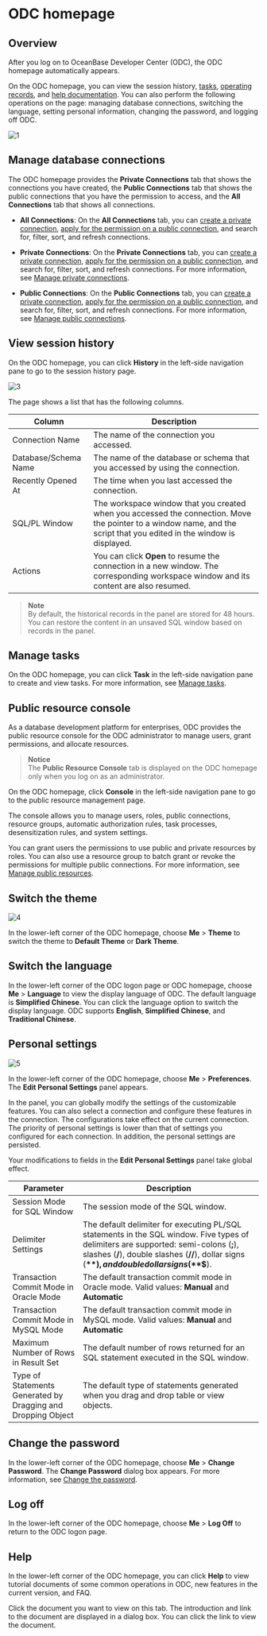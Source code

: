 # ODC homepage

## Overview

After you log on to OceanBase Developer Center (ODC), the ODC homepage automatically appears.

On the ODC homepage, you can view the session history, [tasks](../6.web-odc-user-guide/9.web-odc-task-management/1.web-odc-task-management-overview.md), [operating records](../6.web-odc-user-guide/8.web-odc-view-operation-records.md), and [help documentation](../6.web-odc-user-guide/12.web-odc-help-center.md). You can also perform the following operations on the page: managing database connections, switching the language, setting personal information, changing the password, and logging off ODC.

![1](https://obbusiness-private.oss-cn-shanghai.aliyuncs.com/doc/img/odc/410/ODC%20homepage/1-EN.png)

## Manage database connections

The ODC homepage provides the **Private Connections** tab that shows the connections you have created, the **Public Connections** tab that shows the public connections that you have the permission to access, and the **All Connections** tab that shows all connections.

* **All Connections**: On the **All Connections** tab, you can [create a private connection](../6.web-odc-user-guide/3.web-odc-connect-database/1.web-odc-create-private-connection.md), [apply for the permission on a public connection](9.web-odc-task-management/7.web-odc-apply-for-permissions-task.md), and search for, filter, sort, and refresh connections.

* **Private Connections**: On the **Private Connections** tab, you can [create a private connection](3.web-odc-connect-database/1.web-odc-create-private-connection.md), [apply for the permission on a public connection](9.web-odc-task-management/7.web-odc-apply-for-permissions-task.md), and search for, filter, sort, and refresh connections. For more information, see [Manage private connections](3.web-odc-connect-database/2.web-odc-manage-connections.md).



* **Public Connections**: On the **Public Connections** tab, you can [create a private connection](3.web-odc-connect-database/1.web-odc-create-private-connection.md), [apply for the permission on a public connection](9.web-odc-task-management/7.web-odc-apply-for-permissions-task.md), and search for, filter, sort, and refresh connections. For more information, see [Manage public connections](4.web-odc-public-resource-management/3.web-odc-public-resource-permission/1.web-odc-manage-public-connection.md).


## View session history

On the ODC homepage, you can click **History** in the left-side navigation pane to go to the session history page.

![3](https://obbusiness-private.oss-cn-shanghai.aliyuncs.com/doc/img/odc/410/ODC%20homepage/history-3-EN.png)

The page shows a list that has the following columns.


| Column | Description |
|-----------|----------------------------------------------------|
| Connection Name | The name of the connection you accessed.  |
| Database/Schema Name | The name of the database or schema that you accessed by using the connection.  |
| Recently Opened At | The time when you last accessed the connection.  |
| SQL/PL Window | The workspace window that you created when you accessed the connection. Move the pointer to a window name, and the script that you edited in the window is displayed.  |
| Actions | You can click **Open** to resume the connection in a new window. The corresponding workspace window and its content are also resumed.  |


> **Note**  
> By default, the historical records in the panel are stored for 48 hours. You can restore the content in an unsaved SQL window based on records in the panel.

## Manage tasks

On the ODC homepage, you can click **Task** in the left-side navigation pane to create and view tasks. For more information, see [Manage tasks](9.web-odc-task-management/1.web-odc-task-management-overview.md).

Public resource console
----------------------------

As a database development platform for enterprises, ODC provides the public resource console for the ODC administrator to manage users, grant permissions, and allocate resources.
> **Notice**  
> The **Public Resource Console** tab is displayed on the ODC homepage only when you log on as an administrator.

On the ODC homepage, click **Console** in the left-side navigation pane to go to the public resource management page.

The console allows you to manage users, roles, public connections, resource groups, automatic authorization rules, task processes, desensitization rules, and system settings.

You can grant users the permissions to use public and private resources by roles. You can also use a resource group to batch grant or revoke the permissions for multiple public connections. For more information, see [Manage public resources](4.web-odc-public-resource-management/1.web-odc-public-resource-overview.md).

Switch the theme
-------------------------

![4](https://obbusiness-private.oss-cn-shanghai.aliyuncs.com/doc/img/odc/410/ODC%20homepage/theme-4-EN.png)

In the lower-left corner of the ODC homepage, choose **Me** > **Theme** to switch the theme to **Default Theme** or **Dark Theme**.

Switch the language
-------------------------

In the lower-left corner of the ODC logon page or ODC homepage, choose **Me** > **Language** to view the display language of ODC. The default language is **Simplified Chinese**. You can click the language option to switch the display language. ODC supports **English**, **Simplified Chinese**, and **Traditional Chinese**.

Personal settings
-------------------------


![5](https://obbusiness-private.oss-cn-shanghai.aliyuncs.com/doc/img/odc/410/ODC%20homepage/setting-5-EN.png)

In the lower-left corner of the ODC homepage, choose **Me** > **Preferences**. The **Edit Personal Settings** panel appears.

In the panel, you can globally modify the settings of the customizable features. You can also select a connection and configure these features in the connection. The configurations take effect on the current connection. The priority of personal settings is lower than that of settings you configured for each connection. In addition, the personal settings are persisted.

Your modifications to fields in the **Edit Personal Settings** panel take global effect.


| Parameter | Description |
|-------------------|----------------------------------------------------------------------------------------------------|
| Session Mode for SQL Window | The session mode of the SQL window.  |
| Delimiter Settings | The default delimiter for executing PL/SQL statements in the SQL window. Five types of delimiters are supported: semi-colons (**;**), slashes (**/**), double slashes (**//**), dollar signs (**$**), and double dollar signs (**$$**).  |
| Transaction Commit Mode in Oracle Mode | The default transaction commit mode in Oracle mode. Valid values: **Manual** and **Automatic** |
| Transaction Commit Mode in MySQL Mode | The default transaction commit mode in MySQL mode. Valid values: **Manual** and **Automatic** |
| Maximum Number of Rows in Result Set | The default number of rows returned for an SQL statement executed in the SQL window.  |
| Type of Statements Generated by Dragging and Dropping Object | The default type of statements generated when you drag and drop table or view objects.  |



Change the password
-------------------------

In the lower-left corner of the ODC homepage, choose **Me** > **Change Password**. The **Change Password** dialog box appears. For more information, see [Change the password](1.log-on-to-odc/2.change-password.md).

Log off
-------------------------

In the lower-left corner of the ODC homepage, choose **Me** > **Log Off** to return to the ODC logon page.

Help
-------------------------

In the lower-left corner of the ODC homepage, you can click **Help** to view tutorial documents of some common operations in ODC, new features in the current version, and FAQ.

Click the document you want to view on this tab. The introduction and link to the document are displayed in a dialog box. You can click the link to view the document.

